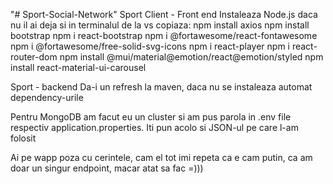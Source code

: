 "# Sport-Social-Network" 
Sport Client - Front end
Instaleaza Node.js daca nu il ai deja si in terminalul de la vs copiaza:
npm install axios
npm install bootstrap
npm i react-bootstrap
npm i @fortawesome/react-fontawesome
npm i @fortawesome/free-solid-svg-icons
npm i react-player
npm i react-router-dom
npm install @mui/material@emotion/react@emotion/styled
npm install react-material-ui-carousel

Sport - backend 
Da-i un refresh la maven, daca nu se instaleaza automat dependency-urile

Pentru MongoDB am facut eu un cluster si am pus parola in .env file respectiv application.properties. Iti pun acolo si JSON-ul pe care l-am folosit

Ai pe wapp poza cu cerintele, cam el tot imi repeta ca e cam putin, ca am doar un singur endpoint, macar atat sa fac =)))
